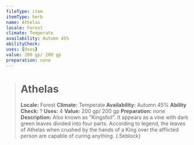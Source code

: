 ```yaml
---
fileType: item
itemType: herb
name: Athelas
locale: Forest
climate: Temperate
availability: Autumn 45%
abilityCheck:
uses: {Uses}
value: 200 gp/ 200 gp
preparation: none
---
```

>#  Athelas
>
> **Locale:** Forest
> **Climate:** Temperate
> **Availability:** Autumn 45%
> **Ability Check:** ?
> **Uses:** 4
> **Value:** 200 gp/ 200 gp
> **Preparation:** none
> **Description:** Also known as "Kingsfoil". It appears as a vine with dark green leaves divided into four parts. According to legend, the leaves of Athelas when crushed by the hands of a King over the afflicted person are capable of curing anything.
{.5eblock}

